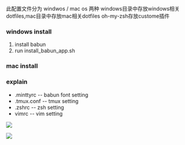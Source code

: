 

此配置文件分为 windwos / mac os 两种
windows目录中存放windows相关dotfiles,mac目录中存放mac相关dotfiles
oh-my-zsh存放custome插件

### windows install

1. install babun 
2. run install_babun_app.sh

### mac install

### explain
* .minttyrc -- babun font setting 
* .tmux.conf -- tmux setting
* .zshrc -- zsh setting
* vimrc -- vim setting

![](http://ww2.sinaimg.cn/large/8a0ce11egw1f77b0rh5kej216n0u5jt2.jpg)

![](http://ww4.sinaimg.cn/large/8a0ce11egw1f77b11ykj2j216n0u5jt2.jpg)
